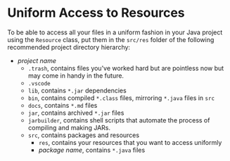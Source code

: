 # Uniform Access to Resources

To be able to access all your files in a uniform fashion in your Java project using the `Resource` class, put them in the `src/res` folder of the following recommended project directory hierarchy:

- _project name_
  - `.trash`, contains files you've worked hard but are pointless now but may come in handy in the future.
  - `.vscode`
  - `lib`, contains `*.jar` dependencies
  - `bin`, contains compiled `*.class` files, mirroring `*.java` files in `src`
  - `docs`, contains `*.md` files
  - `jar`, contains archived `*.jar` files
  - `jarbuilder`, contains shell scripts that automate the process of compiling and making JARs.
  - `src`, contains packages and resources
    - `res`, contains your resources that you want to access uniformly
    - _package name_, contains `*.java` files

